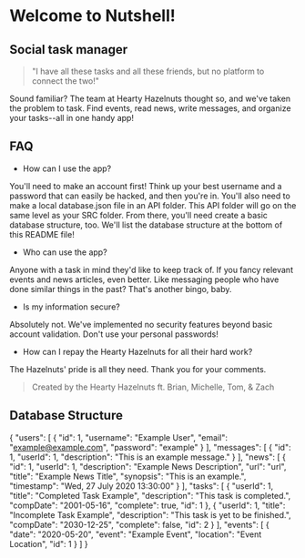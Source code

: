 # Welcome to Nutshell! 
## Social task manager
> "I have all these tasks and all these friends, but no platform to connect the two!" 

Sound familiar? The team at Hearty Hazelnuts thought so, and we've taken the problem to task. Find events, read news, write messages, and organize your tasks--all in one handy app! 

## FAQ

* How can I use the app? 

You'll need to make an account first! Think up your best username and a password that can easily be hacked, and then you're in. You'll also need to make a local database.json file in an API folder. This API folder will go on the same level as your SRC folder. From there, you'll need create a basic database structure, too. We'll list the database structure at the bottom of this README file! 

* Who can use the app? 

Anyone with a task in mind they'd like to keep track of. If you fancy relevant events and news articles, even better. Like messaging people who have done similar things in the past? That's another bingo, baby.

* Is my information secure? 

Absolutely not. We've implemented no security features beyond basic account validation. Don't use your personal passwords! 

* How can I repay the Hearty Hazelnuts for all their hard work? 

The Hazelnuts' pride is all they need. Thank you for your comments. 

> Created by the Hearty Hazelnuts ft. Brian, Michelle, Tom, & Zach

## Database Structure

{
  "users": [
    {
      "id": 1,
      "username": "Example User",
      "email": "example@example.com",
      "password": "example"
    }
  ],
  "messages": [
    {
      "id": 1,
      "userId": 1,
      "description": "This is an example message."
    }
  ],
  "news": [
    {
      "id": 1,
      "userId": 1,
      "description": "Example News Description",
      "url": "url",
      "title": "Example News Title",
      "synopsis": "This is an example.",
      "timestamp": "Wed, 27 July 2020 13:30:00"
    }
  ],
  "tasks": [
    {
      "userId": 1,
      "title": "Completed Task Example",
      "description": "This task is completed.",
      "compDate": "2001-05-16",
      "complete": true,
      "id": 1
    },
    {
      "userId": 1,
      "title": "Incomplete Task Example",
      "description": "This task is yet to be finished.",
      "compDate": "2030-12-25",
      "complete": false,
      "id": 2
    }
  ],
  "events": [
    {
      "date": "2020-05-20",
      "event": "Example Event",
      "location": "Event Location",
      "id": 1
    }
  ]
}